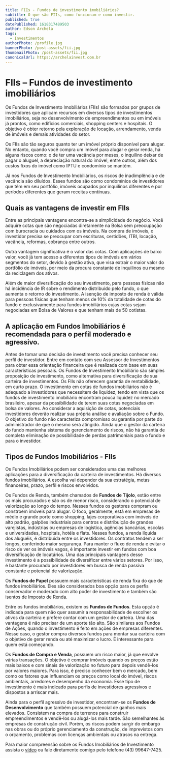 ```yaml
---
title: FIIs - Fundos de investimento imobiliários?
subtitle: O que são FIIs, como funcionam e como investir.
published: true
datePublished: 1618317489503
author: Edson Archela
tags:
  - Investimentos
authorPhoto: /profile.jpg
bannerPhoto: /post-assets/fii.jpg
thumbnailPhoto: /post-assets/fii.jpg
canonicalUrl: https://archelainvest.com.br
---
```


# FIIs – Fundos de investimento imobiliários

Os Fundos de Investimento Imobiliários (FIIs) são formados por grupos de investidores que aplicam recursos em diversos tipos de investimentos imobiliários, seja no desenvolvimento de empreendimentos ou em imóveis já prontos, como edifícios comerciais, shopping centers e hospitais. O objetivo é obter retorno pela exploração de locação, arrendamento, venda de imóveis e demais atividades do setor.

Os FIIs são tão seguros quanto ter um imóvel próprio disponível para alugar. No entanto, quando você compra um imóvel para alugar e gerar renda, há alguns riscos como: o de ter uma vacância por meses, o inquilino deixar de pagar o aluguel, a depreciação natural do imóvel, entre outros, além dos custos fixos do imóvel como IPTU e condomínio se mantém.

Já nos Fundos de Investimento Imobiliários, os riscos de inadimplência e de vacância são diluídos. Esses fundos são como condomínios de investidores que têm em seu portfólio, imóveis ocupados por inquilinos diferentes e por períodos diferentes que geram receitas contínuas.

## Quais as vantagens de investir em FIIs

Entre as principais vantagens encontra-se a simplicidade do negócio. Você adquire cotas que são negociadas diretamente na Bolsa sem preocupação com burocracia ou cuidados com os imóveis. Na compra de imóveis, o investidor precisa se preocupar com escrituras, certidões, ITBI, locação, vacância, reformas, cobrança entre outros.

Outra vantagem significativa é o valor das cotas. Com aplicações de baixo valor, você já tem acesso a diferentes tipos de imóveis em vários segmentos do setor, devido à gestão ativa, que visa extrair o maior valor do portfólio de imóveis, por meio da procura constante de inquilinos ou mesmo da reciclagem dos ativos.

Além de maior diversificação do seu investimento, para pessoas físicas não há incidência de IR sobre o rendimento distribuído pelo fundo, o que aumenta o retorno do investimento. A isenção de imposto de renda é válida para pessoas físicas que tenham menos de 10% da totalidade de cotas do fundo e exclusivamente para fundos imobiliários cujas cotas sejam negociadas em Bolsa de Valores e que tenham mais de 50 cotistas.

## A aplicação em Fundos Imobiliários é recomendada para o perfil moderado e agressivo.

Antes de tomar uma decisão de investimento você precisa conhecer seu perfil de investidor. Entre em contato com seu Assessor de Investimentos para obter essa orientação financeira que é realizada com base em suas características pessoais. Os Fundos de Investimento Imobiliário são simples proposição de investimento, como alternativa para diversificação de sua carteira de investimentos.
Os FIIs não oferecem garantia de rentabilidade, em curto prazo. O investimento em cotas de fundos imobiliários não é adequado a investidores que necessitem de liquidez, tendo em vista que os fundos de investimento imobiliário encontram pouca liquidez no mercado brasileiro, apesar da possibilidade de terem suas cotas negociadas em bolsa de valores.
Ao considerar a aquisição de cotas, potenciais investidores deverão realizar sua própria análise e avaliação sobre o Fundo. O objetivo do fundo não caracteriza compromisso ou garantia por parte do administrador de que o mesmo será atingido. Ainda que o gestor da carteira do fundo mantenha sistema de gerenciamento de riscos, não há garantia de completa eliminação de possibilidade de perdas patrimoniais para o fundo e para o investidor.

## Tipos de Fundos Imobiliários - FIIs

Os Fundos Imobiliários podem ser considerados uma das melhores aplicações para a diversificação da carteira de investimentos. Há diversos fundos imobiliários. A escolha vai depender da sua estratégia, metas financeiras, prazo, perfil e riscos envolvidos.

Os Fundos de Renda, também chamados de **Fundos de Tijolo**, estão entre os mais procurados e são os de menor risco, considerando o potencial de valorização ao longo do tempo. Nesses fundos os gestores compram ou constroem imóveis para alugar. O foco, geralmente, está em empresas de médio e grande porte como shopping, lajes corporativas com imóveis de alto padrão, galpões industriais para centros e distribuição de grandes varejistas, indústrias ou empresas de logística, agências bancárias, escolas e universidades, hospitais, hotéis e flats. Nesses fundos, a renda líquida dos aluguéis, é distribuída entre os investidores. Os contratos tendem a ser longos, conferindo maior segurança. Para manter o fluxo de renda e evitar o risco de ver os imóveis vagos, é importante investir em fundos com boa diversificação de locatários. Uma das principais vantagens desse investimento é a possibilidade de diversificar entre vários setores. Por isso, é bastante procurado por investidores em busca de renda passiva constante e potencial de valorização.

Os **Fundos de Papel** possuem mais características de renda fixa do que de fundos imobiliários. Eles são considerados boa opção para os perfis conservador e moderado com alto poder de investimento e também são isentos de Imposto de Renda.

Entre os fundos imobiliários, existem os **Fundos de Fundos**. Esta opção é indicada para quem não quer assumir a responsabilidade de escolher os ativos da carteira e prefere contar com um gestor de carteira. Uma das vantagens é não precisar de um aporte tão alto. São similares aos Fundos de Ações, quando o investimento é feito em ações de empresas diferentes. Nesse caso, o gestor compra diversos fundos para montar sua carteira com o objetivo de gerar renda ou até maximizar o lucro. É interessante para quem está começando.

Os **Fundos de Compra e Venda**, possuem um risco maior, já que envolve várias transações. O objetivo é comprar imóveis quando os preços estão mais baixos e com sinais de valorização no futuro para depois vendê-los por valores maiores. Para isso, é preciso conhecer bem o mercado, bem como os fatores que influenciam os preços como local do imóvel, riscos ambientais, arredores e desempenho da economia. Esse tipo de investimento é mais indicado para perfis de investidores agressivos e dispostos a arriscar mais.

Ainda para o perfil agressivo de investidor, encontram-se os **Fundos de Desenvolvimento** que também possuem potencial de ganhos mais elevados. Consistem na compra de terrenos para construir empreendimentos e vendê-los ou alugá-los mais tarde. São semelhantes às empresas de construção civil. Porém, os riscos podem surgir do embargo nas obras ou do próprio gerenciamento da construção, de imprevistos com o orçamento, problemas com licenças ambientais ou atrasos na entrega.

Para maior compreensão sobre os Fundos Imobiliários de Investimento assista o [vídeo](https://youtu.be/omHuHFx269E) ou fale diretamente comigo pelo telefone (43) 99647-7425.
